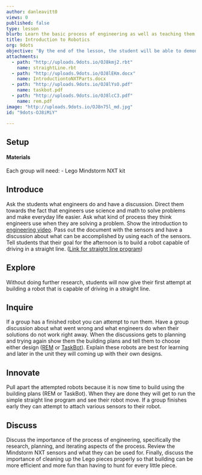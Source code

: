 ```yaml
---
author: danleavitt0
views: 0
published: false
type: lesson
blurb: Learn the basic process of engineering as well as teaching them the different pieces that make up a Lego NXT robot.
title: Introduction to Robotics
org: 9dots
objective: "By the end of the lesson, the student will be able to demonstrate learning by producing a robot capable of driving."
attachments: 
  - path: "http://uploads.9dots.io/OJ8kmj2.rbt"
    name: straightLine.rbt
  - path: "http://uploads.9dots.io/OJ8lEKm.docx"
    name: IntroductiontoNXTParts.docx
  - path: "http://uploads.9dots.io/OJ8lYsO.pdf"
    name: taskbot.pdf
  - path: "http://uploads.9dots.io/OJ8lcC3.pdf"
    name: rem.pdf
image: "http://uploads.9dots.io/OJ8n75l_md.jpg"
id: "9dots-OJ8iMiY"

---
```


## Setup
#### Materials
Each group will need:
	- Lego Mindstorm NXT kit

## Introduce
Ask the students what engineers do and have a discussion. Direct them towards the fact that engineers use science and math to solve problems and make everyday life easier.  Ask what kind of process they think engineers use when they are solving a problem. Show the introduction to [engineering video](http://www.education.rec.ri.cmu.edu/previews/robot_c_products/teaching_rc_lego_v2_preview/fundamentals/projectmanagement/videos/engineeringprocess.html "link"). Pass out the document with the sensors and have a discussion about what can be accomplished by using each of the sensors. Tell students that their goal for the afternoon is to build a robot capable of driving in a straight line.  ([Link for straight line program](https://docs.google.com/file/d/0BxdHB7jON6H0M2NlUlpWVjNIU28/edit))

## Explore
Without doing further research, students will now give their first attempt at building a robot that is capable of driving in a straight line.

## Inquire
If a group has a finished robot you can attempt to run them.  Have a group discussion about what went wrong and what engineers do when their solutions do not work right away.  When the discussions gets to planning and trying again show them the building plans and tell them to choose either design ([REM](http://www.education.rec.ri.cmu.edu/content/lego/building/build_shows/rem.pdf)  or [TaskBot](http://www.education.rec.ri.cmu.edu/content/lego/building/build_shows/rem.pdf)). Explain these robots are best for learning and later in the unit they will coming up with their own designs.

## Innovate
Pull apart the attempted robots because it is now time to build using the building plans (REM or TaskBot).  When they are done they will get to run the simple straight line program and see their robot move. If a group finishes early they can attempt to attach various sensors to their robot.

## Discuss
Discuss the importance of the process of engineering, specifically the research, planning, and iterating aspects of the process. Review the Mindstorm NXT sensors and what they can be used for. Finally, discuss the importance of cleaning up the Lego pieces properly so that building can be more efficient and more fun than having to hunt for every little piece.
